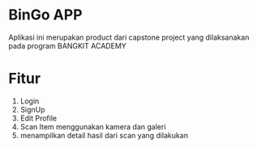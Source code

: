 # BinGo APP

Aplikasi ini merupakan product dari capstone project yang dilaksanakan pada program BANGKIT ACADEMY

# Fitur

1. Login
2. SignUp
3. Edit Profile
4. Scan Item menggunakan kamera dan galeri
5. menampilkan detail hasil dari scan yang dilakukan



